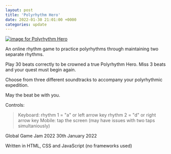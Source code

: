 ```yaml
---
layout: post
title: 'Polyrhythm Hero'
date: 2022-01-30 21:01:00 +0000
categories: update
---
```


<a href="https://jacksorjacksor.itch.io/polyrhythm-hero/" target="_blank">
<img src="{{site.baseurl}}/assets/img/polyrhythm-hero.png" alt="image for Polyrhythm Hero">
</a>

An online rhythm game to practice polyrhythms through maintaining two separate rhythms.

Play 30 beats correctly to be crowned a true Polyrhythm Hero. Miss 3 beats and your quest must begin again.

Choose from three different soundtracks to accompany your polyrhythmic expedition.

May the beat be with you.

Controls:

> Keyboard:
> rhythm 1 = "a" or left arrow key
> rhythm 2 = "d" or right arrow key
> Mobile:
> tap the screen
> (may have issues with two taps simultaniously)

Global Game Jam 2022
30th January 2022

Written in HTML, CSS and JavaScript (no frameworks used)
